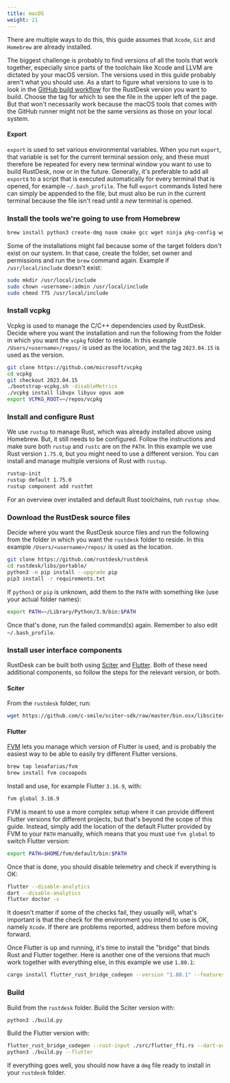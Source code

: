 ```yaml
---
title: macOS
weight: 21
---
```


There are multiple ways to do this, this guide assumes that `Xcode`, `Git` and `Homebrew` are already installed.

The biggest challenge is probably to find versions of all the tools that work together, especially since parts of the toolchain like Xcode and LLVM are dictated by your macOS version. The versions used in this guide probably aren't what you should use. As a start to figure what versions to use is to look in the [GitHub build workflow](https://github.com/rustdesk/rustdesk/blob/master/.github/workflows/flutter-build.yml) for the RustDesk version you want to build. Choose the tag for which to see the file in the upper left of the page. But that won't necessarily work because the macOS tools that comes with the GitHub runner might not be the same versions as those on your local system.

#### Export
`export` is used to set various environmental variables. When you run `export`, that variable is set for the current terminal session only, and these must therefore be repeated for every new terminal window you want to use to build RustDesk, now or in the future. Generally, it's preferable to add all `export`s to a script that is executed automatically for every terminal that is opened, for example `~/.bash_profile`. The full `export` commands listed here can simply be appended to the file, but must also be run in the current terminal because the file isn't read until a *new* terminal is opened.

### Install the tools we're going to use from Homebrew

```sh
brew install python3 create-dmg nasm cmake gcc wget ninja pkg-config wget rustup
```

Some of the installations might fail because some of the target folders don't exist on our system. In that case, create the folder, set owner and permissions and run the `brew` command again. Example if `/usr/local/include` doesn't exist:
```sh
sudo mkdir /usr/local/include
sudo chown <username>:admin /usr/local/include
sudo chmod 775 /usr/local/include
```

### Install vcpkg
Vcpkg is used to manage the C/C++ dependencies used by RustDesk. Decide where you want the installation and run the following from the folder in which you want the `vcpkg` folder to reside. In this example `/Users/<username>/repos/` is used as the location, and the tag `2023.04.15` is used as the version.

```sh
git clone https://github.com/microsoft/vcpkg
cd vcpkg
git checkout 2023.04.15
./bootstrap-vcpkg.sh -disableMetrics
./vcpkg install libvpx libyuv opus aom
export VCPKG_ROOT=~/repos/vcpkg
```

### Install and configure Rust
We use `rustup` to manage Rust, which was already installed above using Homebrew. But, it still needs to be configured. Follow the instructions and make sure both `rustup` and `rustc` are on the `PATH`. In this example we use Rust version `1.75.0`, but you might need to use a different version. You can install and manage multiple versions of Rust with `rustup`.

```sh
rustup-init
rustup default 1.75.0
rustup component add rustfmt
```
For an overview over installed and default Rust toolchains, run `rustup show`.

### Download the RustDesk source files

Decide where you want the RustDesk source files and run the following from the folder in which you want the `rustdesk` folder to reside. In this example `/Users/<username>/repos/` is used as the location.

```sh
git clone https://github.com/rustdesk/rustdesk
cd rustdesk/libs/portable/
python3 -m pip install --upgrade pip
pip3 install -r requirements.txt
```

If `python3` or `pip` is unknown, add them to the `PATH` with something like (use your actual folder names):
```sh
export PATH=~/Library/Python/3.9/bin:$PATH
```
Once that's done, run the failed command(s) again. Remember to also edit `~/.bash_profile`.

### Install user interface components
RustDesk can be built both using [Sciter](https://sciter.com/) and [Flutter](https://flutter.dev/). Both of these need additional components, so follow the steps for the relevant version, or both.

#### Sciter

From the `rustdesk` folder, run:
```sh
wget https://github.com/c-smile/sciter-sdk/raw/master/bin.osx/libsciter.dylib
```

#### Flutter

[FVM](https://fvm.app/) lets you manage which version of Flutter is used, and is probably the easiest way to be able to easily try different Flutter versions.

```sh
brew tap leoafarias/fvm
brew install fvm cocoapods
```
Install and use, for example Flutter `3.16.9`, with:

```sh
fvm global 3.16.9
```
FVM is meant to use a more complex setup where it can provide different Flutter versions for different projects, but that's beyond the scope of this guide. Instead, simply add the location of the default Flutter provided by FVM to your `PATH` manually, which means that you must use `fvm global` to switch Flutter version:

```sh
export PATH=$HOME/fvm/default/bin:$PATH
```

Once that is done, you should disable telemetry and check if everything is OK:

```sh
flutter --disable-analytics
dart --disable-analytics
flutter doctor -v
```
It doesn't matter if some of the checks fail, they usually will, what's important is that the check for the environment you intend to use is OK, namely `Xcode`. If there are problems reported, address them before moving forward.

Once Flutter is up and running, it's time to install the "bridge" that binds Rust and Flutter together. Here is another one of the versions that much work together with everything else, in this example we use `1.80.1`:

```sh
cargo install flutter_rust_bridge_codegen --version "1.80.1" --features "uuid"
```

### Build

Build from the `rustdesk` folder. Build the Sciter version with:

```sh
python3 ./build.py
```

Build the Flutter version with:
```sh
flutter_rust_bridge_codegen --rust-input ./src/flutter_ffi.rs --dart-output ./flutter/lib/generated_bridge.dart --c-output ./flutter/macos/Runner/bridge_generated.h
python3 ./build.py --flutter
```
If everything goes well, you should now have a `dmg` file ready to install in your `rustdesk` folder.
